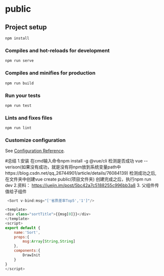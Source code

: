 # public

## Project setup
```
npm install
```

### Compiles and hot-reloads for development
```
npm run serve
```

### Compiles and minifies for production
```
npm run build
```

### Run your tests
```
npm run test
```

### Lints and fixes files
```
npm run lint
```

### Customize configuration
See [Configuration Reference](https://cli.vuejs.org/config/).


#总结
1.安装
在cmd输入命令npm install -g @vue/cli
检测是否成功 vue --verison(如果没有成功，就是没有将npm放到系统变量path中https://blog.csdn.net/qq_26744901/article/details/76084139)
检测成功之后,在文件夹中创建vue create public(项目文件夹)
创建完成之后，执行npm run dev
2.资料：
https://juejin.im/post/5bc42a7c5188255c996bb3a8
3. 父组件传值给子组件
```js
 <Sort v-bind:msg="['省质差率Top5','1']"/>
```
```js
<template>
<div class="sortTitle">{{msg[0]}}</div>
</template>
<script>
export default {
    name:'Sort',
    props:{
        msg:Array[String,String]
    },
    components:{
        DrawInit
    }
}
</script>
```